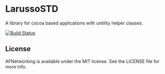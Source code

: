 LarussoSTD
===

A library for cocoa based applications with untility helper classes.

[![Build Status](https://travis-ci.org/Larusso/LarussoSTD.png?branch=develop)](https://travis-ci.org/Larusso/LarussoSTD)

## License

AFNetworking is available under the MIT license. See the LICENSE file for more info.